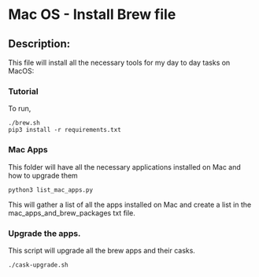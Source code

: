 
# Mac OS - Install Brew file


## Description:
This file will install all the necessary tools for my day to day tasks on MacOS:



### Tutorial

To run,

```
./brew.sh
pip3 install -r requirements.txt
```


### Mac Apps

This folder will have all the necessary applications installed on Mac and how to upgrade them

```
python3 list_mac_apps.py
```
This will gather a list of all the apps installed on Mac and create a list in the mac_apps_and_brew_packages txt file.



### Upgrade the apps.

This script will upgrade all the brew apps and their casks.

```
./cask-upgrade.sh
```



